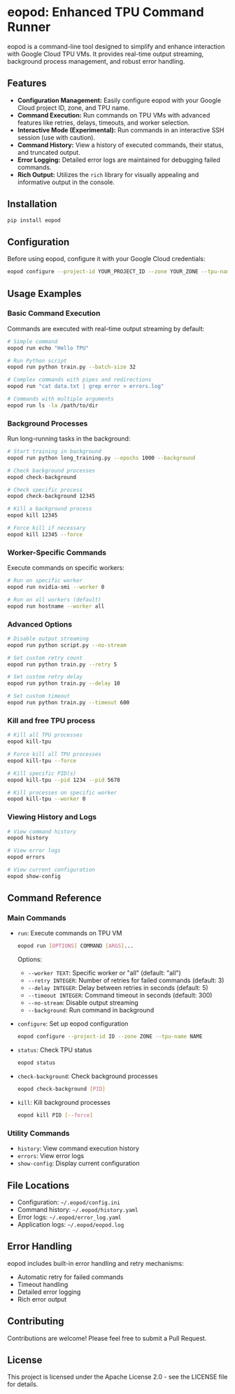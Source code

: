 # eopod: Enhanced TPU Command Runner

eopod is a command-line tool designed to simplify and enhance interaction with Google Cloud TPU VMs. It provides real-time output streaming, background process management, and robust error handling.

## Features

* **Configuration Management:** Easily configure eopod with your Google Cloud project ID, zone, and TPU name.
* **Command Execution:** Run commands on TPU VMs with advanced features like retries, delays, timeouts, and worker selection.
* **Interactive Mode (Experimental):** Run commands in an interactive SSH session (use with caution).
* **Command History:** View a history of executed commands, their status, and truncated output.
* **Error Logging:** Detailed error logs are maintained for debugging failed commands.
* **Rich Output:** Utilizes the `rich` library for visually appealing and informative output in the console.

## Installation

```bash
pip install eopod
```

## Configuration

Before using eopod, configure it with your Google Cloud credentials:

```bash
eopod configure --project-id YOUR_PROJECT_ID --zone YOUR_ZONE --tpu-name YOUR_TPU_NAME
```

## Usage Examples

### Basic Command Execution

Commands are executed with real-time output streaming by default:

```bash
# Simple command
eopod run echo "Hello TPU"

# Run Python script
eopod run python train.py --batch-size 32

# Complex commands with pipes and redirections
eopod run "cat data.txt | grep error > errors.log"

# Commands with multiple arguments
eopod run ls -la /path/to/dir
```

### Background Processes

Run long-running tasks in the background:

```bash
# Start training in background
eopod run python long_training.py --epochs 1000 --background

# Check background processes
eopod check-background

# Check specific process
eopod check-background 12345

# Kill a background process
eopod kill 12345

# Force kill if necessary
eopod kill 12345 --force
```

### Worker-Specific Commands

Execute commands on specific workers:

```bash
# Run on specific worker
eopod run nvidia-smi --worker 0

# Run on all workers (default)
eopod run hostname --worker all
```

### Advanced Options

```bash
# Disable output streaming
eopod run python script.py --no-stream

# Set custom retry count
eopod run python train.py --retry 5

# Set custom retry delay
eopod run python train.py --delay 10

# Set custom timeout
eopod run python train.py --timeout 600
```

### Kill and free TPU process

```bash
# Kill all TPU processes
eopod kill-tpu

# Force kill all TPU processes
eopod kill-tpu --force

# Kill specific PID(s)
eopod kill-tpu --pid 1234 --pid 5678

# Kill processes on specific worker
eopod kill-tpu --worker 0
```

### Viewing History and Logs

```bash
# View command history
eopod history

# View error logs
eopod errors

# View current configuration
eopod show-config
```

## Command Reference

### Main Commands

* `run`: Execute commands on TPU VM

  ```bash
  eopod run [OPTIONS] COMMAND [ARGS]...
  ```

  Options:
  * `--worker TEXT`: Specific worker or "all" (default: "all")
  * `--retry INTEGER`: Number of retries for failed commands (default: 3)
  * `--delay INTEGER`: Delay between retries in seconds (default: 5)
  * `--timeout INTEGER`: Command timeout in seconds (default: 300)
  * `--no-stream`: Disable output streaming
  * `--background`: Run command in background

* `configure`: Set up eopod configuration

  ```bash
  eopod configure --project-id ID --zone ZONE --tpu-name NAME
  ```

* `status`: Check TPU status

  ```bash
  eopod status
  ```

* `check-background`: Check background processes

  ```bash
  eopod check-background [PID]
  ```

* `kill`: Kill background processes

  ```bash
  eopod kill PID [--force]
  ```

### Utility Commands

* `history`: View command execution history
* `errors`: View error logs
* `show-config`: Display current configuration

## File Locations

* Configuration: `~/.eopod/config.ini`
* Command history: `~/.eopod/history.yaml`
* Error logs: `~/.eopod/error_log.yaml`
* Application logs: `~/.eopod/eopod.log`

## Error Handling

eopod includes built-in error handling and retry mechanisms:

* Automatic retry for failed commands
* Timeout handling
* Detailed error logging
* Rich error output

## Contributing

Contributions are welcome! Please feel free to submit a Pull Request.

## License

This project is licensed under the Apache License 2.0 - see the LICENSE file for details.
